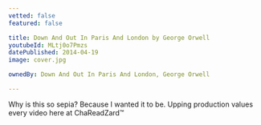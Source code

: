 ```yaml
---
vetted: false
featured: false

title: Down And Out In Paris And London by George Orwell
youtubeId: MLtj0o7Pmzs
datePublished: 2014-04-19
image: cover.jpg

ownedBy: Down And Out In Paris And London, George Orwell

---
```


Why is this so sepia? Because I wanted it to be. Upping production values every video here at ChaReadZard™

